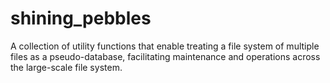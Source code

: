 # shining_pebbles

A collection of utility functions that enable treating a file system of multiple files as a pseudo-database, facilitating maintenance and operations across the large-scale file system.
